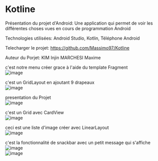 # Kotline

Présentation du projet d'Android:
Une application qui permet de voir les différentes choses vues en cours de programmation Android


Technologies utilisées:
Android Studio, Kotlin, Téléphone Android

Telecharger le projet:
https://github.com/Massimo97/Kotline

Auteur du Porjet:
KIM Injin
MARCHESI Maxime

c'est notre menu créer grace à l'aide du template Fragment \
![image](https://user-images.githubusercontent.com/85158683/164440030-6814b91d-5444-4dd8-8543-1bc780971e5e.png)

c'est un GridLayout en ajoutant 9 drapeaux \
![image](https://user-images.githubusercontent.com/85158683/164440373-03209911-fdc5-42bc-b37c-45abcbd2252c.png)

presentation du Projet \
![image](https://user-images.githubusercontent.com/85158683/164440571-0083364a-fb45-42f8-b9e7-993c0a7de2fe.png)

c'est un Grid avec CardView  \
![image](https://user-images.githubusercontent.com/85158683/164440653-059d725c-42db-4673-b149-e7509ec018d2.png)

ceci est une liste d'image créer avec LinearLayout \
![image](https://user-images.githubusercontent.com/85158683/164440828-222979bb-874a-475e-8ee8-ae3ca73554fb.png)

c'est la fonctionnalité de snackbar avec un petit message qui s'affiche  \
![image](https://user-images.githubusercontent.com/85158683/164441076-a14b165d-cb9e-48af-a873-7ba5aa3fdb66.png)\
![image](https://user-images.githubusercontent.com/85158683/164441119-f31879d6-c94c-4b25-b59c-47753fc3be72.png)
























